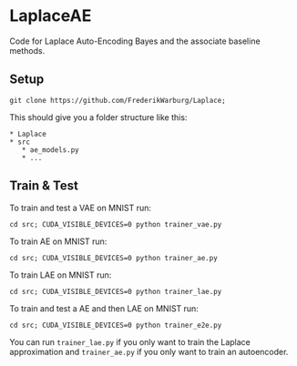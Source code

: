 # LaplaceAE

Code for Laplace Auto-Encoding Bayes and the associate baseline methods.

## Setup

```
git clone https://github.com/FrederikWarburg/Laplace;
```
This should give you a folder structure like this:

```
* Laplace
* src
   * ae_models.py
   * ...
```

## Train & Test

To train and test a VAE on MNIST run:

```
cd src; CUDA_VISIBLE_DEVICES=0 python trainer_vae.py
```

To train AE  on MNIST run:

```
cd src; CUDA_VISIBLE_DEVICES=0 python trainer_ae.py
```


To train LAE  on MNIST run:

```
cd src; CUDA_VISIBLE_DEVICES=0 python trainer_lae.py
```


To train and test a AE and then LAE on MNIST run:

```
cd src; CUDA_VISIBLE_DEVICES=0 python trainer_e2e.py
```

You can run ```trainer_lae.py``` if you only want to train the Laplace approximation and ```trainer_ae.py``` if you only want to train an autoencoder.

